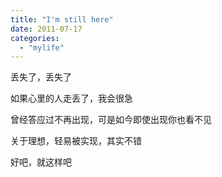 ```yaml
---
title: "I'm still here"
date: 2011-07-17
categories: 
  - "mylife"
---
```


丢失了，丢失了

如果心里的人走丢了，我会很急

曾经答应过不再出现，可是如今即使出现你也看不见

关于理想，轻易被实现，其实不错

好吧，就这样吧
